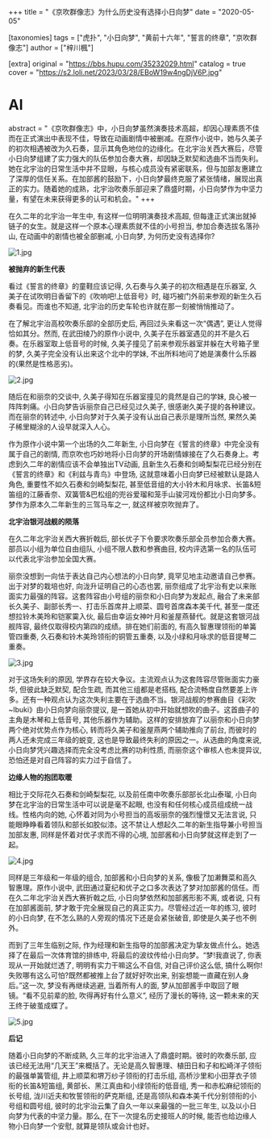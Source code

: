 +++
title = "《京吹群像志》为什么历史没有选择小日向梦"
date = "2020-05-05"

[taxonomies]
tags = ["虎扑", "小日向梦", "黄前十六年", "誓言的终章", "京吹群像志"]
author = ["梓川楓"]

[extra]
original = "https://bbs.hupu.com/35232029.html"
catalog = true
cover = "https://s2.loli.net/2023/03/28/EBoW19w4ngDjV6P.jpg"
# AI 
abstract = "《京吹群像志》中，小日向梦虽然演奏技术高超，却因心理素质不佳而在正式演出中表现不佳，导致在动画剧情中被删减。在原作小说中，她与久美子的初次相遇被改为久石奏，显示其角色地位的边缘化。在北宇治关西大赛后，尽管小日向梦组建了实力强大的队伍参加合奏大赛，却因缺乏默契和选曲不当而失利。她在北宇治的日常生活中并不显眼，与核心成员没有紧密联系，但与加部友惠建立了深厚的信任关系。在加部酱的鼓励下，小日向梦最终克服了紧张情绪，展现出真正的实力。随着她的成熟，北宇治吹奏乐部迎来了鼎盛时期，小日向梦作为中坚力量，有望在未来获得更多的认可和机会。"
+++

在久二年的北宇治一年生中, 有这样一位明明演奏技术高超, 但每逢正式演出就掉链子的女生。就是这样一个原本心理素质就不佳的小号担当, 参加合奏选拔名落孙山,
在动画中的剧情也被全部删减, 小日向梦, 为何历史没有选择你?

  

![1.jpg](https://s2.loli.net/2023/03/28/EBoW19w4ngDjV6P.jpg)

  

 **被抛弃的新生代表**

  

看过《誓言的终章》的童鞋应该记得, 久石奏与久美子的初次相遇是在乐器室, 久美子在试吹明日香留下的《吹响吧!上低音号》时,
碰巧被门外前来参观的新生久石奏看见。而谁也不知道, 北宇治的历史车轮也许就在那一刻被悄悄推动了。

  

在了解北宇治高校吹奏乐部的全部历史后, 再回过头来看这一次“偶遇”, 更让人觉得恰如其分。然而, 在武田绫乃的原作小说中,
久美子在乐器室遇见的并不是久石奏。在乐器室取上低音号的时候, 久美子撞见了前来参观乐器室并躲在大号箱子里的梦, 久美子完全没有认出来这个北中的学妹,
不出所料地问了她是演奏什么乐器的(果然是性格恶劣)。

  

![2.jpg](https://s2.loli.net/2023/03/28/niHfgDThY2Aqb7k.jpg)

  

随后在和丽奈的交谈中, 久美子得知在乐器室撞见的竟然是自己的学妹, 良心被一阵阵刺痛。小日向梦告诉丽奈自己已经见过久美子,
很感谢久美子提的各种建议。而在丽奈的转述中, 小日向梦对于久美子没有认出自己表示是理所当然, 果然久美子稀里糊涂的人设早就深入人心。

  

作为原作小说中第一个出场的久二年新生, 小日向梦在《誓言的终章》中完全没有属于自己的剧情,
而京吹也巧妙地将小日向梦的开场剧情嫁接在了久石奏身上。考虑到久二年的剧情应该不会单独出TV动画,
且新生久石奏和剑崎梨梨花已经分别在《誓言的终章》和《利兹与青鸟》中登场, 这就意味着小日向梦已经被默认是路人角色, 重要性不如久石奏和剑崎梨梨花,
甚至低音组的大小铃木和月咏求、长笛&短笛组的江藤香奈、双簧管&巴松组的兜谷爱瑠和笼手山骏河戏份都比小日向梦多。梦作为原本久二年新生的三驾马车之一,
就这样被京吹抛弃了。

  

 **北宇治银河战舰的陨落**

  

在久二年北宇治关西大赛折戟后, 部长优子下令要求吹奏乐部全员参加合奏大赛。部员以小组为单位自由组队, 小组不限人数和参赛曲目,
校内评选第一名的队伍可以代表北宇治参加全国大赛。

  

丽奈没想到一向怯于表达自己内心想法的小日向梦, 竟罕见地主动邀请自己参赛。出于对梦的栽培也好, 向泷升证明自己的心态也罢,
丽奈组成了北宇治有史以来账面实力最强的阵容。这套阵容由小号组的丽奈和小日向梦为发起点,
融合了未来部长久美子、副部长秀一、打击乐首席井上顺菜、圆号首席森本美千代, 甚至一度还想拉铃木美玲和铠冢霙入伙,
最后由幸运女神叶月和釜屋燕替代。就是这套银河战舰阵容, 最终仅取得校内第四的成绩。排在她们前面的, 有高久智惠理领衔的单簧管四重奏,
久石奏和铃木美玲领衔的铜管五重奏, 以及小绿和月咏求的低音提琴二重奏。

  

![3.jpg](https://s2.loli.net/2023/03/28/pCx5cTk6DUgwMAt.jpg)

  

对于这场失利的原因, 学界存在较大争议。主流观点认为这套阵容尽管账面实力豪华, 但彼此缺乏默契, 配合生疏, 而其他三组都是老搭档,
配合流畅度自然要差上许多。还有一种观点认为这次失利主要在于选曲不当。银河战舰的参赛曲目《彩吹~Ibuki》由小日向梦向丽奈提议,
是一首她从初中开始就想吹的曲子。这首曲子的主角是木琴和上低音号, 其他乐器作为辅助。这样的安排放弃了以丽奈和小日向梦两个绝对优势点作为核心,
转而将久美子和釜屋燕两个辅助推向了前台, 而彼时的两人还未完成三年级的蜕变, 这也是导致最终失利的原因之一。从选曲的角度来说,
小日向梦凭兴趣选择而完全没考虑比赛的功利性质, 而丽奈这个审核人也未提异议, 恐怕还是对自己阵容的实力过于自信了。

  

 **边缘人物的抱团取暖**

  

相比于交际花久石奏和剑崎梨梨花, 以及前任南中吹奏乐部部长北山泰瑠, 小日向梦在北宇治的日常生活中可以说是毫不起眼,
也没有和任何核心成员组成统一战线。性格内向的她, 心怀着对同为小号担当的高坂丽奈的强烈憧憬又无法言说,
只能眼睁睁看着领队和部长如胶似漆。这不禁让人想起久二年的新生指导兼小号担当加部友惠, 同样是怀着对优子求而不得的心境, 加部酱和小日向梦就这样走到了一起。

  

![4.jpg](https://s2.loli.net/2023/03/28/1YWlZaEnk2NfTMG.jpg)

  

同样是三年级和一年级的组合, 加部酱和小日向梦的关系, 像极了加濑舞菜和高久智惠理。原作小说中,
武田通过夏纪和优子之口多次表达了梦对加部酱的信任。而在久二年北宇治关西大赛折戟之后, 小日向梦依然和加部酱形影不离, 或者说, 只有在加部酱面前,
梦才敢于完全展现自己的真正实力。尽管经过近一年的练习, 彼时的小日向梦, 在不怎么熟的人旁观的情况下还是会紧张破音, 即使是久美子也不例外。

  

而到了三年生临别之际, 作为经理和新生指导的加部酱决定为挚友做点什么。她选择了在最后一次体育馆的排练中, 将最后的波纹传给小日向梦。“梦!我直说了,
你表现从一开始就烂透了, 明明有实力干嘛这么不自信, 对自己评价这么低, 搞什么啊你!失败哪有这么可怕?既然都被推上台了就好好吹出来,
别妄想能一直藏在别人身后。”这一次, 梦没有再继续逃避, 当着所有人的面, 梦从加部酱手中取回了眼镜。“看不见前辈的脸, 吹得再好有什么意义”,
经历了漫长的等待, 这一颗未来的天王终于破茧成蝶了。

![5.jpg](https://s2.loli.net/2023/03/28/ED6sYSu5njbUNy4.jpg)

 **后记**

  

随着小日向梦的不断成熟, 久三年的北宇治进入了鼎盛时期。彼时的吹奏乐部,
应该已经无法用“几天王”来概括了。无论是高久智惠理、植田日和子和松崎洋子领衔的最强单簧管组, 井上顺菜和堺万纱子领衔的打击乐组,
高桥沙里和小田芽衣子领衔的长笛&短笛组, 黄部长、黑江真由和小绿领衔的低音组, 秀一和赤松麻纪领衔的长号组, 泷川近夫和牧誓领衔的萨克斯组,
还是高领队和森本美千代分别领衔的小号组和圆号组, 彼时的北宇治云集了自久一年以来最强的一批三年生, 以及以小日向梦为代表的中坚力量。那么,
在下一次提名历史接班人的时候, 能否也给边缘人物小日向梦一个安慰, 就算是领队或会计也好。

